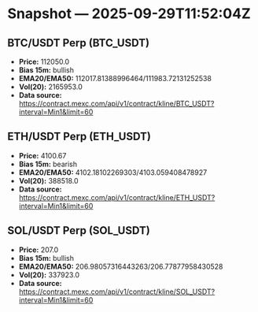 # Snapshot — 2025-09-29T11:52:04Z

## BTC/USDT Perp (BTC_USDT)
- **Price:** 112050.0
- **Bias 15m:** bullish
- **EMA20/EMA50:** 112017.81388996464/111983.72131252538
- **Vol(20):** 2165953.0
- **Data source:** https://contract.mexc.com/api/v1/contract/kline/BTC_USDT?interval=Min1&limit=60

## ETH/USDT Perp (ETH_USDT)
- **Price:** 4100.67
- **Bias 15m:** bearish
- **EMA20/EMA50:** 4102.18102269303/4103.059408478927
- **Vol(20):** 388518.0
- **Data source:** https://contract.mexc.com/api/v1/contract/kline/ETH_USDT?interval=Min1&limit=60

## SOL/USDT Perp (SOL_USDT)
- **Price:** 207.0
- **Bias 15m:** bullish
- **EMA20/EMA50:** 206.98057316443263/206.77877958430528
- **Vol(20):** 337923.0
- **Data source:** https://contract.mexc.com/api/v1/contract/kline/SOL_USDT?interval=Min1&limit=60
